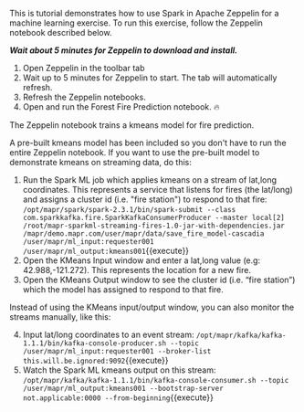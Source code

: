 This is tutorial demonstrates how to use Spark in Apache Zeppelin for a machine learning exercise. To run this exercise, follow the Zeppelin notebook described below.

***Wait about 5 minutes for Zeppelin to download and install.***

1. Open Zeppelin in the toolbar tab
2. Wait up to 5 minutes for Zeppelin to start. The tab will automatically refresh.
3. Refresh the Zeppelin notebooks. 
4. Open and run the Forest Fire Prediction notebook. 🔥

The Zeppelin notebook trains a kmeans model for fire prediction. 

A pre-built kmeans model has been included so you don't have to run the entire Zeppelin notebook. If you want to use the pre-built model to demonstrate kmeans on streaming data, do this:

1. Run the Spark ML job which applies kmeans on a stream of lat,long coordinates. This represents a service that listens for fires (the lat/long) and assigns a cluster id (i.e. "fire station") to respond to that fire:
`/opt/mapr/spark/spark-2.3.1/bin/spark-submit --class com.sparkkafka.fire.SparkKafkaConsumerProducer --master local[2] /root/mapr-sparkml-streaming-fires-1.0-jar-with-dependencies.jar /mapr/demo.mapr.com/user/mapr/data/save_fire_model-cascadia  /user/mapr/ml_input:requester001 /user/mapr/ml_output:kmeans001`{{execute}}
2. Open the KMeans Input window and enter a lat,long value (e.g: 42.988,-121.272). This represents the location for a new fire. 
3. Open the KMeans Output window to see the cluster id (i.e. “fire station”) which the model has assigned to respond to that fire.

Instead of using the KMeans input/output window, you can also monitor the streams manually, like this:

4. Input lat/long coordinates to an event stream: `/opt/mapr/kafka/kafka-1.1.1/bin/kafka-console-producer.sh --topic /user/mapr/ml_input:requester001 --broker-list this.will.be.ignored:9092`{{execute}}
5. Watch the Spark ML kmeans output on this stream: `/opt/mapr/kafka/kafka-1.1.1/bin/kafka-console-consumer.sh --topic /user/mapr/ml_output:kmeans001 --bootstrap-server not.applicable:0000 --from-beginning`{{execute}}

